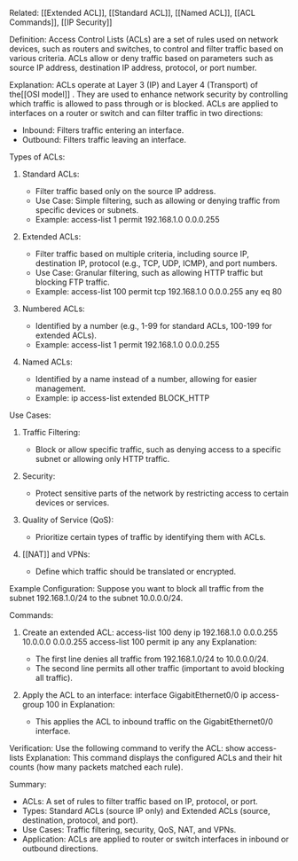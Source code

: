 Related: [[Extended ACL]], [[Standard ACL]], [[Named ACL]], [[ACL Commands]], [[IP Security]]

Definition:
Access Control Lists (ACLs) are a set of rules used on network devices, such as routers and switches, to control and filter traffic based on various criteria. ACLs allow or deny traffic based on parameters such as source IP address, destination IP address, protocol, or port number.

Explanation:
ACLs operate at Layer 3 (IP) and Layer 4 (Transport) of the[[OSI model]] . They are used to enhance network security by controlling which traffic is allowed to pass through or is blocked. ACLs are applied to interfaces on a router or switch and can filter traffic in two directions:
- Inbound: Filters traffic entering an interface.
- Outbound: Filters traffic leaving an interface.

Types of ACLs:
1. Standard ACLs:
   - Filter traffic based only on the source IP address.
   - Use Case: Simple filtering, such as allowing or denying traffic from specific devices or subnets.
   - Example: access-list 1 permit 192.168.1.0 0.0.0.255

2. Extended ACLs:
   - Filter traffic based on multiple criteria, including source IP, destination IP, protocol (e.g., TCP, UDP, ICMP), and port numbers.
   - Use Case: Granular filtering, such as allowing HTTP traffic but blocking FTP traffic.
   - Example: access-list 100 permit tcp 192.168.1.0 0.0.0.255 any eq 80

3. Numbered ACLs:
   - Identified by a number (e.g., 1-99 for standard ACLs, 100-199 for extended ACLs).
   - Example: access-list 1 permit 192.168.1.0 0.0.0.255

4. Named ACLs:
   - Identified by a name instead of a number, allowing for easier management.
   - Example: ip access-list extended BLOCK_HTTP

Use Cases:
1. Traffic Filtering:
   - Block or allow specific traffic, such as denying access to a specific subnet or allowing only HTTP traffic.

2. Security:
   - Protect sensitive parts of the network by restricting access to certain devices or services.

3. Quality of Service (QoS):
   - Prioritize certain types of traffic by identifying them with ACLs.

1. [[NAT]] and VPNs:
   - Define which traffic should be translated or encrypted.

Example Configuration:
Suppose you want to block all traffic from the subnet 192.168.1.0/24 to the subnet 10.0.0.0/24.

Commands:
1. Create an extended ACL:
   access-list 100 deny ip 192.168.1.0 0.0.0.255 10.0.0.0 0.0.0.255
   access-list 100 permit ip any any
   Explanation:
   - The first line denies all traffic from 192.168.1.0/24 to 10.0.0.0/24.
   - The second line permits all other traffic (important to avoid blocking all traffic).

2. Apply the ACL to an interface:
   interface GigabitEthernet0/0
   ip access-group 100 in
   Explanation:
   - This applies the ACL to inbound traffic on the GigabitEthernet0/0 interface.

Verification:
Use the following command to verify the ACL:
   show access-lists
Explanation:
This command displays the configured ACLs and their hit counts (how many packets matched each rule).

Summary:
- ACLs: A set of rules to filter traffic based on IP, protocol, or port.
- Types: Standard ACLs (source IP only) and Extended ACLs (source, destination, protocol, and port).
- Use Cases: Traffic filtering, security, QoS, NAT, and VPNs.
- Application: ACLs are applied to router or switch interfaces in inbound or outbound directions.